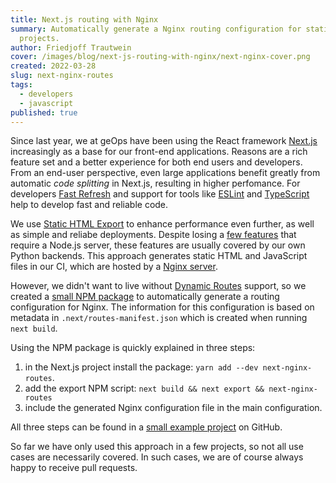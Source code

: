```yaml
---
title: Next.js routing with Nginx
summary: Automatically generate a Nginx routing configuration for static Next.js
  projects.
author: Friedjoff Trautwein
cover: /images/blog/next-js-routing-with-nginx/next-nginx-cover.png
created: 2022-03-28
slug: next-nginx-routes
tags:
  - developers
  - javascript
published: true
---
```

Since last year, we at geOps have been using the React framework [Next.js](https://nextjs.org/) increasingly as a base for our front-end applications. Reasons are a rich feature set and a better experience for both end users and developers. From an end-user perspective, even large applications benefit greatly from automatic *code splitting* in Next.js, resulting in higher perfomance. For developers [Fast Refresh](https://nextjs.org/docs/basic-features/fast-refresh) and support for tools like [ESLint](https://nextjs.org/docs/basic-features/eslint) and [TypeScript](https://nextjs.org/docs/basic-features/typescript) help to develop fast and reliable code.

We use [Static HTML Export](https://nextjs.org/docs/advanced-features/static-html-export) to enhance performance even further, as well as simple and reliabe deployments. Despite losing a [few features](https://nextjs.org/docs/advanced-features/static-html-export#unsupported-features) that require a Node.js server, these features are usually covered by our own Python backends. This approach generates static HTML and JavaScript files in our CI, which are hosted by a [Nginx server](https://nginx.org/en/).

However, we didn't want to live without [Dynamic Routes](https://nextjs.org/docs/routing/dynamic-routes) support, so we created a [small NPM package](https://www.npmjs.com/package/next-nginx-routes) to automatically generate a routing configuration for Nginx. The information for this configuration is based on metadata in `.next/routes-manifest.json` which is created when running `next build`.

Using the NPM package is quickly explained in three steps:

1. in the Next.js project install the package: `yarn add --dev next-nginx-routes`.
2. add the export NPM script: `next build && next export && next-nginx-routes`
3. include the generated Nginx configuration file in the main configuration.

All three steps can be found in a [small example project](https://github.com/geops/next-nginx-routes/tree/main/example) on GitHub. 

So far we have only used this approach in a few projects, so not all use cases are necessarily covered. In such cases, we are of course always happy to receive pull requests.